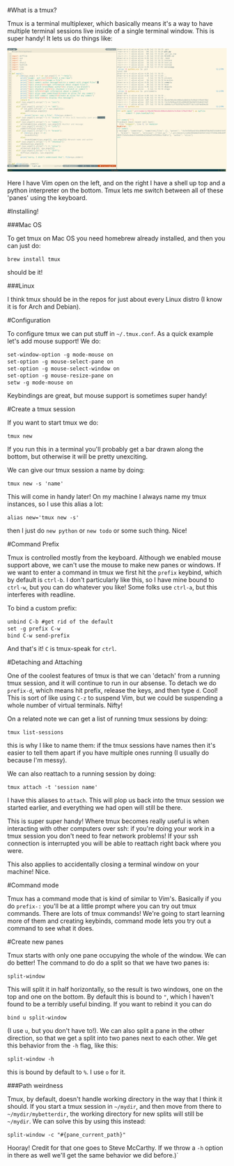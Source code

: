 #What is a tmux?

Tmux is a terminal multiplexer, which basically means it's a way to have
multiple terminal sessions live inside of a single terminal window. This is
super handy! It lets us do things like:

![](example.png)

Here I have Vim open on the left, and on the right I have a shell up top
and a python interpreter on the bottom. Tmux lets me switch between all of
these 'panes' using the keyboard.

#Installing!

###Mac OS

To get tmux on Mac OS you need homebrew already installed, and then you
can just do:

    brew install tmux

should be it!

###Linux

I think tmux should be in the repos for just about every Linux distro (I
know it is for Arch and Debian).

#Configuration

To configure tmux we can put stuff in `~/.tmux.conf`. As a quick example
let's add mouse support! We do:

    set-window-option -g mode-mouse on
    set-option -g mouse-select-pane on
    set-option -g mouse-select-window on
    set-option -g mouse-resize-pane on
    setw -g mode-mouse on

Keybindings are great, but mouse support is sometimes super handy!

#Create a tmux session

If you want to start tmux we do:

    tmux new

If you run this in a terminal you'll probably get a bar drawn along the
bottom, but otherwise it will be pretty unexciting.

We can give our tmux session a name by doing:

    tmux new -s 'name'

This will come in handy later! On my machine I always name my tmux
instances, so I use this alias a lot:

    alias new='tmux new -s'

then I just do `new python` or `new todo` or some such thing. Nice!

#Command Prefix

Tmux is controlled mostly from the keyboard. Although we enabled mouse
support above, we can't use the mouse to make new panes or windows. If we
want to enter a command in tmux we first hit the `prefix` keybind, which
by default is `ctrl-b`. I don't particularly like this, so I have mine
bound to `ctrl-w`, but you can do whatever you like! Some folks use
`ctrl-a`, but this interferes with readline.

To bind a custom prefix:

    unbind C-b #get rid of the default
    set -g prefix C-w
    bind C-w send-prefix

And that's it! `C` is tmux-speak for `ctrl`.

#Detaching and Attaching

One of the coolest features of tmux is that we can 'detach' from a running
tmux session, and it will continue to run in our absense. To detach we do
`prefix-d`, which means hit prefix, release the keys, and then type
`d`. Cool! This is sort of like using `C-z` to suspend Vim, but we
could be suspending a whole number of virtual terminals. Nifty!

On a related note we can get a list of running tmux sessions by doing:

    tmux list-sessions

this is why I like to name them: if the tmux sessions have names then it's
easier to tell them apart if you have multiple ones running (I usually do
because I'm messy).

We can also reattach to a running session by doing:

    tmux attach -t 'session name'

I have this aliases to `attach`. This will plop us back into the tmux
session we started earlier, and everything we had open will still be
there.

This is super super handy! Where tmux becomes really useful is when
interacting with other computers over ssh: if you're doing your work in
a tmux session you don't need to fear network problems! If your ssh
connection is interrupted you will be able to reattach right back where
you were.

This also applies to accidentally closing a terminal window on your
machine! Nice.

#Command mode

Tmux has a command mode that is kind of similar to Vim's. Basically if you
do `prefix-:` you'll be at a little prompt where you can try out tmux
commands. There are lots of tmux commands! We're going to start learning
more of them and creating keybinds, command mode lets you try out
a command to see what it does.

#Create new panes

Tmux starts with only one pane occupying the whole of the window. We can do
better! The command to do do a split so that we have two panes is:

    split-window

This will split it in half horizontally, so the result is two windows, one on
the top and one on the bottom. By default this is bound to `"`, which I haven't
found to be a terribly useful binding. If you want to rebind it you can do

    bind u split-window

(I use `u`, but you don't have to!). We can also split a pane in the other
direction, so that we get a split into two panes next to each other. We get
this behavior from the `-h` flag, like this:

    split-window -h

this is bound by default to `%`. I use `o` for it.

###Path weirdness

Tmux, by default, doesn't handle working directory in the way that I think it
should. If you start a tmux session in `~/mydir`, and then move from there to
`~/mydir/mybetterdir`, the working directory for new splits will still be
`~/mydir`. We can solve this by using this instead:

    split-window -c "#{pane_current_path}"

Hooray! Credit for that one goes to Steve McCarthy. If we throw a `-h` option
in there as well we'll get the same behavior we did before.)`
